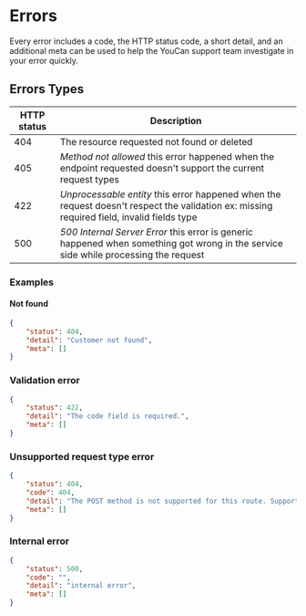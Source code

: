 # Errors
Every error includes a code, the HTTP status code, a short detail, and an additional meta can be used 
to help the YouCan support team investigate in your error quickly.

## Errors Types

| HTTP status | Description                                     | 
| ----------- | ---------------------------------------------- |
| 404         | The resource requested not found or deleted |
| 405         | _Method not allowed_ this error happened when the endpoint requested doesn't support the current request types |
| 422         | _Unprocessable entity_ this error happened when the request doesn't respect the validation ex: missing required field, invalid fields type|
| 500         | _500 Internal Server Error_ this error is generic happened when something got wrong in the service side while processing the request  |


### Examples

#### Not found
```json
{
    "status": 404,
    "detail": "Customer not found",
    "meta": []
}
```

### Validation error 
```json
{
    "status": 422,
    "detail": "The code field is required.",
    "meta": []
}
```

### Unsupported request type error
```json
{
    "status": 404,
    "code": 404,
    "detail": "The POST method is not supported for this route. Supported methods: GET, HEAD, PUT, DELETE.",
    "meta": []
}
```

### Internal error
```json
{
    "status": 500,
    "code": "",
    "detail": "internal error",
    "meta": []
}
```
